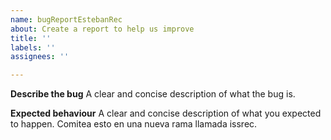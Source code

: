 ```yaml
---
name: bugReportEstebanRec
about: Create a report to help us improve
title: ''
labels: ''
assignees: ''

---
```


**Describe the bug**
A clear and concise description of what the bug is.

**Expected behaviour**
A clear and concise description of what you expected to happen.
Comitea esto en una nueva rama llamada issrec.

